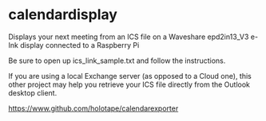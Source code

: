 # calendardisplay
Displays your next meeting from an ICS file on a Waveshare epd2in13_V3 e-Ink display connected to a Raspberry Pi

Be sure to open up ics_link_sample.txt and follow the instructions.

If you are using a local Exchange server (as opposed to a Cloud one), this other project may help you retrieve your ICS file directly from the Outlook desktop client.

https://www.github.com/holotape/calendarexporter
